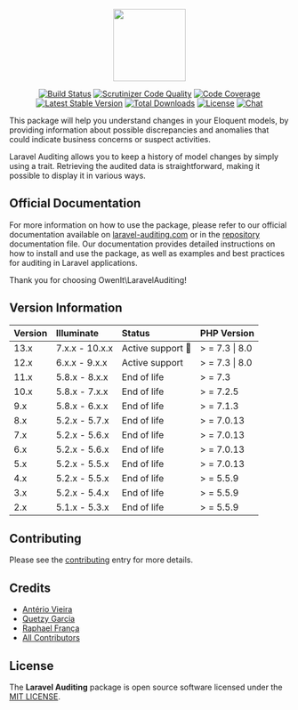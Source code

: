 <p align="center">
    <a href="http://laravel-auditing.com" target="_blank"><img width="130" src="https://laravel-auditing.com/logo.svg#v2"></a>
</p>

<p align="center">
    <a href="https://scrutinizer-ci.com/g/owen-it/laravel-auditing/build-status/master"><img src="https://scrutinizer-ci.com/g/owen-it/laravel-auditing/badges/build.png?b=master" alt="Build Status"></a>
    <a href="https://scrutinizer-ci.com/g/owen-it/laravel-auditing/build-status/master"><img src="https://scrutinizer-ci.com/g/owen-it/laravel-auditing/badges/quality-score.png?b=master" title="Scrutinizer Code Quality"></a>
    <a href="https://scrutinizer-ci.com/g/owen-it/laravel-auditing/build-status/master"><img src="https://scrutinizer-ci.com/g/owen-it/laravel-auditing/badges/coverage.png?b=master" alt="Code Coverage"></a>
    <a href="https://packagist.org/packages/owen-it/laravel-auditing"><img src="https://poser.pugx.org/owen-it/laravel-auditing/v/stable.svg" alt="Latest Stable Version"></a>
    <a href="https://packagist.org/packages/owen-it/laravel-auditing"><img src="https://poser.pugx.org/owen-it/laravel-auditing/d/total.svg" alt="Total Downloads"></a>
    <a href="https://packagist.org/packages/owen-it/laravel-auditing"><img src="https://poser.pugx.org/owen-it/laravel-auditing/license.svg" alt="License"></a>
    <a href="https://discord.gg/csD9ysg"><img src="https://img.shields.io/badge/chat-on%20discord-7289DA.svg" alt="Chat"></a>
</p>

This package will help you understand changes in your Eloquent models, by providing information about possible discrepancies and anomalies that could indicate business concerns or suspect activities. 

Laravel Auditing allows you to keep a history of model changes by simply using a trait. Retrieving the audited data is straightforward, making it possible to display it in various ways.

## Official Documentation

For more information on how to use the package, please refer to our official documentation available on [laravel-auditing.com](https://laravel-auditing.com) or in the [repository](https://github.com/owen-it/laravel-auditing-doc/blob/main/documentation.md) documentation file. Our documentation provides detailed instructions on how to install and use the package, as well as examples and best practices for auditing in Laravel applications.

Thank you for choosing OwenIt\LaravelAuditing!

## Version Information

Version   | Illuminate     | Status                  | PHP Version
:----------|:---------------|:------------------------|:------------
13.x      | 7.x.x - 10.x.x | Active support :rocket: | > = 7.3 \| 8.0
12.x      | 6.x.x - 9.x.x | Active support          | > = 7.3 \| 8.0
11.x      | 5.8.x - 8.x.x | End of life             | > = 7.3
10.x      | 5.8.x - 7.x.x | End of life             | > = 7.2.5
9.x       | 5.8.x - 6.x.x | End of life             | > = 7.1.3
8.x       | 5.2.x - 5.7.x | End of life             | > = 7.0.13
7.x       | 5.2.x - 5.6.x | End of life             | > = 7.0.13
6.x       | 5.2.x - 5.6.x | End of life             | > = 7.0.13
5.x       | 5.2.x - 5.5.x | End of life             | > = 7.0.13
4.x       | 5.2.x - 5.5.x | End of life             | > = 5.5.9
3.x       | 5.2.x - 5.4.x | End of life             | > = 5.5.9
2.x       | 5.1.x - 5.3.x | End of life             | > = 5.5.9

## Contributing
Please see the [contributing](http://laravel-auditing.com/docs/master/contributing) entry for more details.

## Credits
- [Antério Vieira](https://github.com/anteriovieira)
- [Quetzy Garcia](https://github.com/quetzyg)
- [Raphael França](https://github.com/raphaelfranca)
- [All Contributors](https://github.com/owen-it/laravel-auditing/graphs/contributors)

## License
The **Laravel Auditing** package is open source software licensed under the [MIT LICENSE](LICENSE.md).
